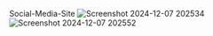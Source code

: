 Social-Media-Site
![Screenshot 2024-12-07 202534](https://github.com/user-attachments/assets/be670bd0-03c8-4344-a27c-ce2e200c4c81)
![Screenshot 2024-12-07 202552](https://github.com/user-attachments/assets/9d4bbd86-67bf-48f5-a197-8c8839c81ae6)
